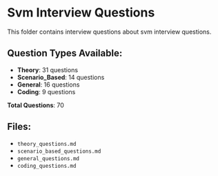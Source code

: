 # Svm Interview Questions

This folder contains interview questions about svm interview questions.

## Question Types Available:

- **Theory**: 31 questions
- **Scenario_Based**: 14 questions
- **General**: 16 questions
- **Coding**: 9 questions

**Total Questions**: 70

## Files:

- `theory_questions.md`
- `scenario_based_questions.md`
- `general_questions.md`
- `coding_questions.md`
